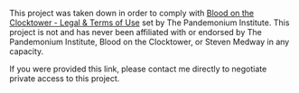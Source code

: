 This project was taken down in order to comply with
[Blood on the Clocktower - Legal & Terms of Use](https://bloodontheclocktower.com/legal-terms-of-use)
set by The Pandemonium Institute. This project is not and has never been affiliated with or endorsed by
The Pandemonium Institute, Blood on the Clocktower, or Steven Medway in any capacity.

If you were provided this link, please contact me directly to negotiate private access to this project.
